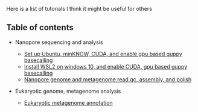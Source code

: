 Here is a list of tutorials I think it might be useful for others

## Table of contents
- Nanopore sequencing and analysis
  * [Set up Ubuntu, minKNOW, CUDA, and enable gpu based guppy basecalling ](https://github.com/xiaoli-dong/bioinfo_notebook/blob/main/linux_and_nanopore.md#linux_and_nanopore)
  * [Install WSL2 on windows 10, and enable CUDA, gpu based guppy basecalling](https://github.com/xiaoli-dong/bioinfo_notebook/blob/main/wsl2_and_gpu_guppy.md#wsl2_and_gpu_guppy)
  * [Nanopore genome and metagenome read qc, assembly, and polish](https://github.com/xiaoli-dong/bioinfo_notebook/blob/main/nanopore_data_analysis.md#nanopore_data_analysis)
  
- Eukaryotic genome, metagenome analysis
  * [ Eukaryotic metagenome annotation](https://github.com/xiaoli-dong/bioinfo_notebook/blob/main/eukaryotic_metagenome_annotation.md#eukaryotic_metagenome_annotation)

